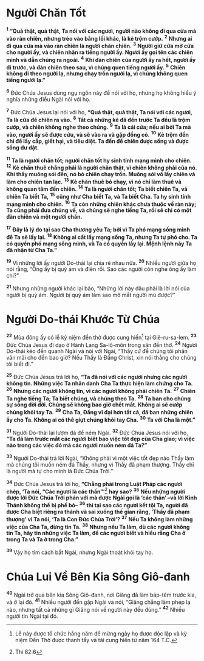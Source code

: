 # Người Chăn Tốt
<sup><b>1</b></sup> **“Quả thật, quả thật, Ta nói với các ngươi, người nào không đi qua cửa mà vào ràn chiên, nhưng trèo vào bằng lối khác, là kẻ trộm cướp.** <sup><b>2</b></sup> **Nhưng ai đi qua cửa mà vào ràn chiên là người chăn chiên.** <sup><b>3</b></sup> **Người giữ cửa mở cửa cho người ấy, và chiên nhận ra tiếng người ấy. Người ấy gọi tên các chiên mình và dẫn chúng ra ngoài.** <sup><b>4</b></sup> **Khi đàn chiên của người ấy ra hết, người ấy đi trước, và đàn chiên theo sau, vì chúng quen tiếng người ấy.** <sup><b>5</b></sup> **Chiên không đi theo người lạ, nhưng chạy trốn người lạ, vì chúng không quen tiếng người lạ.”**

<sup><b>6</b></sup> Đức Chúa Jesus dùng ngụ ngôn này để nói với họ, nhưng họ không hiểu ý nghĩa những điều Ngài nói với họ.

<sup><b>7</b></sup> Đức Chúa Jesus lại nói với họ, **“Quả thật, quả thật, Ta nói với các ngươi, Ta là cửa để chiên ra vào.** <sup><b>8</b></sup> **Tất cả những kẻ đã đến trước Ta đều là trộm cướp, và chiên không nghe theo chúng.** <sup><b>9</b></sup> **Ta là cái cửa; nếu ai bởi Ta mà vào, người ấy sẽ được cứu, và sẽ vào ra và gặp đồng cỏ.** <sup><b>10</b></sup> **Kẻ trộm đến chỉ để lấy cắp, giết hại, và tiêu diệt. Ta đến để chiên được sống và được sống dư dật.**

<sup><b>11</b></sup> **Ta là người chăn tốt; người chăn tốt hy sinh tính mạng mình cho chiên.** <sup><b>12</b></sup> **Kẻ chăn thuê chẳng phải là người chăn thật, vì chiên không phải của nó. Khi thấy muông sói đến, nó bỏ chiên chạy trốn. Muông sói vồ lấy chiên và làm cho chiên tan lạc.** <sup><b>13</b></sup> **Kẻ chăn thuê bỏ chạy, vì nó chỉ làm thuê và không quan tâm đến chiên.** <sup><b>14</b></sup> **Ta là người chăn tốt; Ta biết chiên Ta, và chiên Ta biết Ta,** <sup><b>15</b></sup> **cũng như Cha biết Ta, và Ta biết Cha. Ta hy sinh tính mạng mình cho chiên.** <sup><b>16</b></sup> **Ta còn những chiên khác chưa thuộc về ràn này; Ta cũng phải đưa chúng về, và chúng sẽ nghe tiếng Ta, rồi sẽ chỉ có một đàn chiên và một người chăn.**

<sup><b>17</b></sup> **Đây là lý do tại sao Cha thương yêu Ta; bởi vì Ta phó mạng sống mình để Ta sẽ lấy lại.** <sup><b>18</b></sup> **Không ai cất lấy mạng sống Ta, nhưng Ta tự phó cho. Ta có quyền phó mạng sống mình, và Ta có quyền lấy lại. Mệnh lệnh này Ta đã nhận từ Cha Ta.”**

<sup><b>19</b></sup> Vì những lời ấy người Do-thái lại chia rẽ nhau nữa. <sup><b>20</b></sup> Nhiều người giữa họ nói rằng, “Ông ấy bị quỷ ám và điên rồi. Sao các người còn nghe ông ấy làm chi?”

<sup><b>21</b></sup> Nhưng những người khác lại bảo, “Những lời này đâu phải là lời nói của người bị quỷ ám. Người bị quỷ ám làm sao mở mắt người mù được?”


# Người Do-thái Khước Từ Chúa
<sup><b>22</b></sup> Mùa đông ấy có lễ kỷ niệm đền thờ được cung hiến[^1-43e47736-124d-4988-970d-55becc715e47] tại Giê-ru-sa-lem. <sup><b>23</b></sup> Đức Chúa Jesus đi dạo ở Hành Lang Sa-lô-môn trong sân đền thờ. <sup><b>24</b></sup> Người Do-thái kéo đến quanh Ngài và nói với Ngài, “Thầy cứ để chúng tôi phân vân mãi cho đến bao giờ? Nếu Thầy là Đấng Christ, xin nói thẳng cho chúng tôi biết đi.”

<sup><b>25</b></sup> Đức Chúa Jesus trả lời họ, **“Ta đã nói với các ngươi nhưng các ngươi không tin. Những việc Ta nhân danh Cha Ta thực hiện làm chứng cho Ta.** <sup><b>26</b></sup> **Nhưng các ngươi không tin, vì các ngươi không phải chiên Ta.** <sup><b>27</b></sup> **Chiên Ta nghe tiếng Ta; Ta biết chúng, và chúng theo Ta.** <sup><b>28</b></sup> **Ta ban cho chúng sự sống đời đời. Chúng sẽ không bao giờ chết mất. Không ai sẽ cướp chúng khỏi tay Ta.** <sup><b>29</b></sup> **Cha Ta, Đấng vĩ đại hơn tất cả, đã ban những chiên ấy cho Ta. Không ai có thể giựt chúng khỏi tay Cha.** <sup><b>30</b></sup> **Ta với Cha là một.”**

<sup><b>31</b></sup> Người Do-thái lại lượm đá để ném Ngài. <sup><b>32</b></sup> Đức Chúa Jesus nói với họ, **“Ta đã làm trước mắt các ngươi biết bao việc tốt đẹp của Cha giao; vì việc nào trong các việc đó mà các ngươi muốn ném đá Ta?”**

<sup><b>33</b></sup> Người Do-thái trả lời Ngài, “Không phải vì một việc tốt đẹp nào Thầy làm mà chúng tôi muốn ném đá Thầy, nhưng vì Thầy đã phạm thượng. Thầy chỉ là người mà tự cho mình là Đức Chúa Trời.”

<sup><b>34</b></sup> Đức Chúa Jesus trả lời họ, **“Chẳng phải trong Luật Pháp các ngươi chép, ‘Ta nói, “Các ngươi là các thần”’**[^2-43e47736-124d-4988-970d-55becc715e47] **hay sao?** <sup><b>35</b></sup> **Nếu những người được lời Đức Chúa Trời phán với mà được Ngài gọi là ‘các thần’ –và lời Kinh Thánh không thể bị phế bỏ–** <sup><b>36</b></sup> **thì tại sao các ngươi kết tội Ta, người đã được Cha biệt riêng ra thánh và sai xuống thế gian rằng, ‘Thầy đã phạm thượng’ vì Ta nói, ‘Ta là Con Đức Chúa Trời’?** <sup><b>37</b></sup> **Nếu Ta không làm những việc của Cha Ta, đừng tin Ta.** <sup><b>38</b></sup> **Nhưng nếu Ta làm, dù các ngươi không tin Ta, hãy tin những việc Ta làm, để các ngươi biết và hiểu rằng Cha ở trong Ta và Ta ở trong Cha.”**

<sup><b>39</b></sup> Vậy họ tìm cách bắt Ngài, nhưng Ngài thoát khỏi tay họ.


# Chúa Lui Về Bên Kia Sông Giô-đanh
<sup><b>40</b></sup> Ngài trở qua bên kia Sông Giô-đanh, nơi Giăng đã làm báp-têm trước kia, và ở lại đó. <sup><b>41</b></sup> Nhiều người đến gặp Ngài và nói, “Giăng chẳng làm phép lạ nào, nhưng tất cả những gì Giăng nói về người này đều đúng.” <sup><b>42</b></sup> Nhiều người tin Ngài tại đó.

[^1-43e47736-124d-4988-970d-55becc715e47]: Lễ này được tổ chức hằng năm để mừng ngày họ được độc lập và kỳ niệm Đền Thờ được thanh tẩy và tái cung hiến từ năm 164 T.C.
[^2-43e47736-124d-4988-970d-55becc715e47]: Thi 82:6